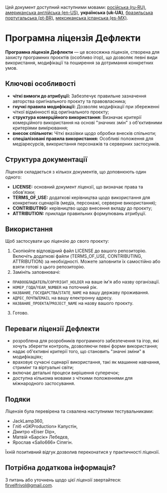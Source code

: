 Цей документ доступний наступними мовами: [російська (ru-RU)](/other-langs/README_ru-RU.md), [американська англійська (en-US)](/README.md), **українська (uk-UA)**, [бразильська португальська (pt-BR)](/other-langs/README_pt-BR.md), [мексиканська іспанська (es-MX)](/other-langs/README_es-MX.md).

# Програмна ліцензія Дефлекти

**Програмна ліцензія Дефлекти** — це всеосяжна ліцензія, створена для захисту програмних проєктів (особливо ігор), що дозволяє певні види використання, модифікації та поширення за дотримання конкретних умов.

## Ключові особливості

* **чіткі вимоги до атрибуції:** Забезпечує правильне зазначення авторства оригінального проєкту та правовласника;
* **гнучкі правила модифікації:** Дозволяє модифікації при збереженні чіткої відмінності від оригінального проєкту;
* **структура комерційного використання:** Визначає критерії комерційного використання на основі "значних змін" з об'єктивними критеріями вимірювання;
* **внесок спільноти:** Чіткі вказівки щодо обробки внесків спільноти;
* **спеціалізовані правила використання:** Особливі положення для медіаресурсів, використання персонажів та серверних застосунків.

## Структура документації

Ліцензія складається з кількох документів, що доповнюють один одного:

* **LICENSE:** основний документ ліцензії, що визначає права та обов'язки;
* **TERMS_OF_USE:** додаткові керівництва щодо використання для конкретних сценаріїв (медіа, персонажі, серверне використання);
* **CONTRIBUTING:** керівництво щодо внесення вкладу до проєкту;
* **ATTRIBUTION:** приклади правильних формулювань атрибуції.

## Використання

Щоб застосувати цю ліцензію до свого проєкту:

1. Скопіюйте відповідний файл LICENSE до вашого репозиторію. Включіть додаткові файли (TERMS_OF_USE, CONTRIBUTING, ATTRIBUTION) за необхідності. Можете заповнити їх самостійно або взяти готові з цього репозиторію.
2. Замініть заповнювачі:
  * `ПРАВООБЛАДАТЕЛЬ`/`COPYRIGHT_HOLDER` на ваше ім'я або назву організації.
  * `НОМЕР_ГОДА`/`YEAR_NUMBER` на поточний рік.
  * `НАЗВАНИЕ_ГОСУДАРСТВА`/`STATE_NAME` на вашу державу проживання.
  * `АДРЕС_ПОЧТЫ`/`EMAIL` на вашу електронну адресу.
  * `НАЗВАНИЕ_ПРОЕКТА`/`PROJECT_NAME` на назву вашого проєкту.
3. Готово.

## Переваги ліцензії Дефлекти

* розроблена для розробників програмного забезпечення та ігор, які хочуть зберегти контроль, дозволяючи певні форми використання;
* надає об'єктивні критерії того, що становить "значні зміни" в модифікаціях;
* враховує сучасні сценарії використання, такі як машинне навчання, стримінг та віртуальні світи;
* включає детальні процеси вирішення суперечок;
* доступна кількома мовами з чіткими положеннями для міжнародного застосування.

## Подяки

Ліцензія була перевірена та схвалена наступними тестувальниками:

* JackLamp360,
* Гліб «GKProduction» Капустін,
* Дмитро «Eiser Dip»,
* Матвій «Барсік» Лебедєв,
* Ярослав «Sallo666» Сіпягін.

Їхній позитивний відгук дозволив переконатися у практичності ліцензії.

## Потрібна додаткова інформація?

З питань або уточнень щодо цієї ліцензії звертайтеся: <firvelfrivol@gmail.com>.
